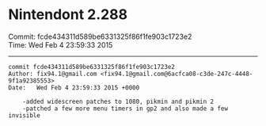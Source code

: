 # Nintendont 2.288
Commit: fcde434311d589be6331325f86f1fe903c1723e2  
Time: Wed Feb 4 23:59:33 2015   

-----

```
commit fcde434311d589be6331325f86f1fe903c1723e2
Author: fix94.1@gmail.com <fix94.1@gmail.com@6acfca08-c3de-247c-4448-9f1a92385553>
Date:   Wed Feb 4 23:59:33 2015 +0000

    -added widescreen patches to 1080, pikmin and pikmin 2
    -patched a few more menu timers in gp2 and also made a few invisible
```

